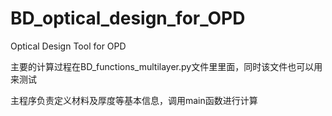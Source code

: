 # BD_optical_design_for_OPD
Optical Design Tool for OPD

主要的计算过程在BD_functions_multilayer.py文件里里面，同时该文件也可以用来测试

主程序负责定义材料及厚度等基本信息，调用main函数进行计算
